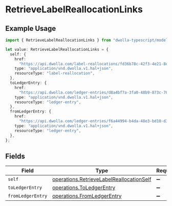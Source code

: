 # RetrieveLabelReallocationLinks

## Example Usage

```typescript
import { RetrieveLabelReallocationLinks } from "dwolla-typescript/models/operations";

let value: RetrieveLabelReallocationLinks = {
  self: {
    href:
      "https://api.dwolla.com/label-reallocations/fd36b78c-42f3-4e21-8efb-09196fccbd21",
    type: "application/vnd.dwolla.v1.hal+json",
    resourceType: "label-reallocation",
  },
  toLedgerEntry: {
    href:
      "https://api.dwolla.com/ledger-entries/d8a4bf7a-3fa0-48b9-873c-765d7375c59f",
    type: "application/vnd.dwolla.v1.hal+json",
    resourceType: "ledger-entry",
  },
  fromLedgerEntry: {
    href:
      "https://api.dwolla.com/ledger-entries/f6a44994-b4da-48e3-bd10-d3a168e6a77d",
    type: "application/vnd.dwolla.v1.hal+json",
    resourceType: "ledger-entry",
  },
};
```

## Fields

| Field                                                                                                | Type                                                                                                 | Required                                                                                             | Description                                                                                          |
| ---------------------------------------------------------------------------------------------------- | ---------------------------------------------------------------------------------------------------- | ---------------------------------------------------------------------------------------------------- | ---------------------------------------------------------------------------------------------------- |
| `self`                                                                                               | [operations.RetrieveLabelReallocationSelf](../../models/operations/retrievelabelreallocationself.md) | :heavy_minus_sign:                                                                                   | N/A                                                                                                  |
| `toLedgerEntry`                                                                                      | [operations.ToLedgerEntry](../../models/operations/toledgerentry.md)                                 | :heavy_minus_sign:                                                                                   | N/A                                                                                                  |
| `fromLedgerEntry`                                                                                    | [operations.FromLedgerEntry](../../models/operations/fromledgerentry.md)                             | :heavy_minus_sign:                                                                                   | N/A                                                                                                  |